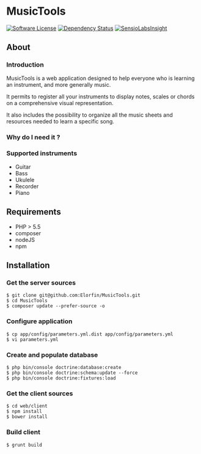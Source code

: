 # MusicTools

[![Software License](https://img.shields.io/badge/license-MIT-brightgreen.svg?style=flat-square)](LICENSE)
[![Dependency Status](https://gemnasium.com/Elorfin/MusicTools.svg)](https://gemnasium.com/Elorfin/MusicTools)
[![SensioLabsInsight](https://insight.sensiolabs.com/projects/74bd74a9-b6fc-4b4e-9eb6-146748ab49db/mini.png)](https://insight.sensiolabs.com/projects/74bd74a9-b6fc-4b4e-9eb6-146748ab49db)

## About

### Introduction
MusicTools is a web application designed to help everyone who is learning an instrument, and more generally music.

It permits to register all your instruments to display notes, scales or chords on a comprehensive visual representation.

It also includes the possibility to organize all the music sheets and resources needed to learn a specific song.

### Why do I need it ?

### Supported instruments
- Guitar
- Bass
- Ukulele
- Recorder
- Piano

## Requirements
- PHP > 5.5
- composer
- nodeJS
- npm

## Installation

### Get the server sources
```
$ git clone git@github.com:Elorfin/MusicTools.git
$ cd MusicTools
$ composer update --prefer-source -o
```

### Configure application
```
$ cp app/config/parameters.yml.dist app/config/parameters.yml
$ vi parameters.yml
```

### Create and populate database
```
$ php bin/console doctrine:database:create
$ php bin/console doctrine:schema:update --force
$ php bin/console doctrine:fixtures:load
```

### Get the client sources
```
$ cd web/client
$ npm install
$ bower install
```

### Build client
```
$ grunt build
```